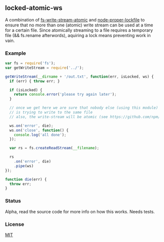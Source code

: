## locked-atomic-ws

A combination of [fs-write-stream-atomic](https://github.com/npm/fs-write-stream-atomic) and [node-proper-lockfile](https://github.com/IndigoUnited/node-proper-lockfile) to ensure that no more than one (atomic) write stream can be used at a time for a certain file.
Since atomically streaming to a file requires a temporary file (&& fs.rename afterwords), aquiring a lock means preventing work in vain.

### Example

```js
var fs = require('fs');
var getWriteStream = require('../');

getWriteStream(__dirname + '/out.txt', function(err, isLocked, ws) {
  if (err) { throw err; }

  if (isLocked) {
    return console.error('please try again later');
  }

  // once we get here we are sure that nobody else (using this module)
  // is trying to write to the same file
  // also, the write-stream will be atomic (see https://github.com/npm/fs-write-stream-atomic/)

  ws.on('error', die);
  ws.on('close', function() {
    console.log('all done');
  });

  var rs = fs.createReadStream(__filename);

  rs
    .on('error', die)
    .pipe(ws)
});

function die(err) {
  throw err;
}
```

### Status

Alpha, read the source code for more info on how this works. Needs tests.

### License

[MIT](http://alessioalex.mit-license.org/)
